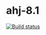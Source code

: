 # ahj-8.1
[![Build status](https://ci.appveyor.com/api/projects/status/8wqugwmr4ibjqrxg?svg=true)](https://ci.appveyor.com/project/Tigerminde/ahj-8-1)
